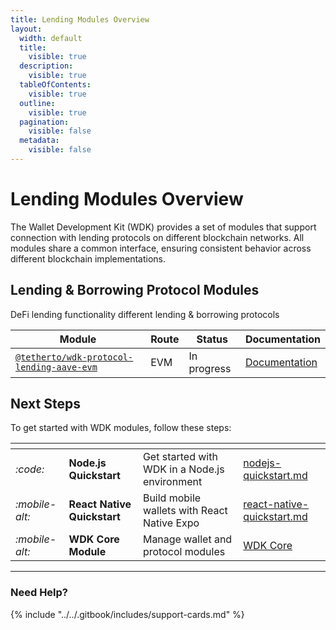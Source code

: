 ```yaml
---
title: Lending Modules Overview
layout:
  width: default
  title:
    visible: true
  description:
    visible: true
  tableOfContents:
    visible: true
  outline:
    visible: true
  pagination:
    visible: false
  metadata:
    visible: false
---
```


# Lending Modules Overview

The Wallet Development Kit (WDK) provides a set of modules that support connection with lending protocols on different blockchain networks. All modules share a common interface, ensuring consistent behavior across different blockchain implementations.

## Lending & Borrowing Protocol Modules

DeFi lending functionality different lending & borrowing protocols

| Module | Route | Status | Documentation |
|--------|-------|--------|---------------|
| [`@tetherto/wdk-protocol-lending-aave-evm`](https://github.com/tetherto/wdk-protocol-lending-aave-evm) | EVM | In progress | [Documentation](./lending-aave-evm/README.md) |


## Next Steps

To get started with WDK modules, follow these steps:

<table data-card-size="large" data-view="cards">
	<thead>
		<tr>
			<th></th>
			<th></th>
			<th></th>
			<th data-hidden data-card-target data-type="content-ref"></th>
		</tr>
	</thead>
	<tbody>
		<tr>
			<td>
				<i class="fa-code">:code:</i>
			</td>
			<td>
				<strong>Node.js Quickstart</strong>
			</td>
			<td>Get started with WDK in a Node.js environment</td>
			<td>
				<a href="../../start-building/nodejs-bare-quickstart.md">nodejs-quickstart.md</a>
			</td>
		</tr>
		<tr>
			<td>
				<i class="fa-mobile-alt">:mobile-alt:</i>
			</td>
			<td>
				<strong>React Native Quickstart</strong>
			</td>
			<td>Build mobile wallets with React Native Expo</td>
			<td>
				<a href="../../start-building/react-native-quickstart.md">react-native-quickstart.md</a>
			</td>
		</tr>
        <tr>
			<td>
				<i class="fa-mobile-alt">:mobile-alt:</i>
			</td>
			<td>
				<strong>WDK Core Module</strong>
			</td>
			<td>Manage wallet and protocol modules</td>
			<td>
				<a href="../core-module/README.md">WDK Core</a>
			</td>
		</tr>
	</tbody>
</table>

***

### Need Help?

{% include "../../.gitbook/includes/support-cards.md" %}